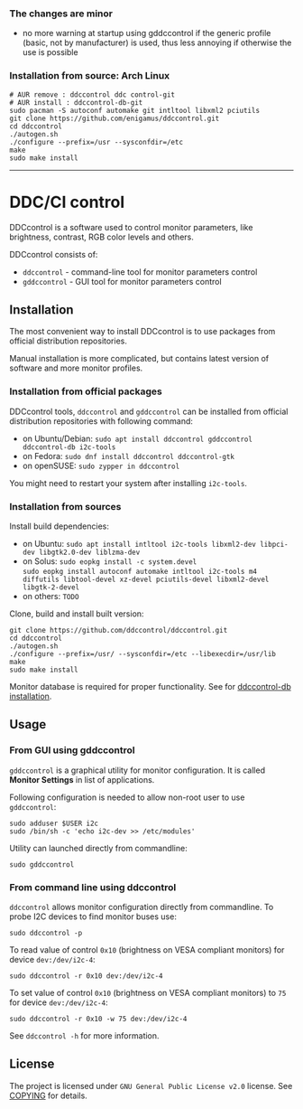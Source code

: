 ### The changes are minor
* no more warning at startup using gddccontrol if the generic profile (basic, not by manufacturer) is used, thus less annoying if otherwise the use is possible

### Installation from source: Arch Linux
```shell
# AUR remove : ddccontrol ddc control-git
# AUR install : ddccontrol-db-git
sudo pacman -S autoconf automake git intltool libxml2 pciutils
git clone https://github.com/enigamus/ddccontrol.git
cd ddccontrol
./autogen.sh
./configure --prefix=/usr --sysconfdir=/etc
make
sudo make install
```
---

# DDC/CI control

DDCcontrol is a software used to control monitor parameters, like brightness, contrast, RGB color levels and others.

DDCcontrol consists of:

* `ddccontrol` - command-line tool for monitor parameters control
* `gddccontrol` - GUI tool for monitor parameters control

## Installation

The most convenient way to install DDCcontrol is to use packages from official distribution repositories.

Manual installation is more complicated, but contains latest version of software and more monitor profiles.

### Installation from official packages

DDCcontrol tools, `ddccontrol` and `gddccontrol` can be installed from official distribution repositories with following command:

* on Ubuntu/Debian: `sudo apt install ddccontrol gddccontrol ddccontrol-db i2c-tools`
* on Fedora: `sudo dnf install ddccontrol ddccontrol-gtk`
* on openSUSE: `sudo zypper in ddccontrol`

You might need to restart your system after installing `i2c-tools`.

### Installation from sources

Install build dependencies:

* on Ubuntu: `sudo apt install intltool i2c-tools libxml2-dev libpci-dev libgtk2.0-dev liblzma-dev`
* on Solus: `sudo eopkg install -c system.devel`  
 `sudo eopkg install autoconf automake intltool i2c-tools m4 diffutils libtool-devel xz-devel pciutils-devel libxml2-devel libgtk-2-devel`
* on others: `TODO`

Clone, build and install built version:

```shell
git clone https://github.com/ddccontrol/ddccontrol.git
cd ddccontrol
./autogen.sh
./configure --prefix=/usr/ --sysconfdir=/etc --libexecdir=/usr/lib
make
sudo make install
```

Monitor database is required for proper functionality. See for [ddccontrol-db installation](https://github.com/ddccontrol/ddccontrol-db#installation).

## Usage

### From GUI using gddccontrol

`gddccontrol` is a graphical utility for monitor configuration. It is called **Monitor Settings** in list of applications.

Following configuration is needed to allow non-root user to use `gddccontrol`:

```shell
sudo adduser $USER i2c
sudo /bin/sh -c 'echo i2c-dev >> /etc/modules'
```

Utility can launched directly from commandline:

```shell
sudo gddccontrol
```

### From command line using ddccontrol

`ddccontrol` allows monitor configuration directly from commandline. To probe I2C devices to find monitor buses use:

```shell
sudo ddccontrol -p
```

To read value of control `0x10` (brightness on VESA compliant monitors) for device `dev:/dev/i2c-4`:

```shell
sudo ddccontrol -r 0x10 dev:/dev/i2c-4
```

To set value of control `0x10` (brightness on VESA compliant monitors) to `75` for device `dev:/dev/i2c-4`:

```shell
sudo ddccontrol -r 0x10 -w 75 dev:/dev/i2c-4
```

See `ddccontrol -h` for more information.

## License

The project is licensed under `GNU General Public License v2.0` license. See [COPYING](COPYING) for details.
